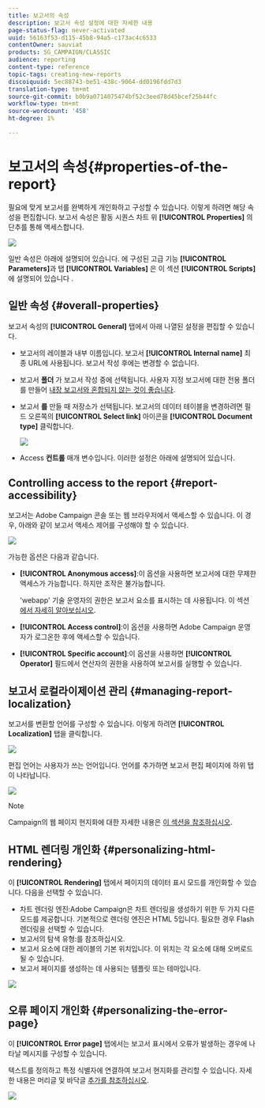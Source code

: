 ```yaml
---
title: 보고서의 속성
description: 보고서 속성 설정에 대한 자세한 내용
page-status-flag: never-activated
uuid: 56163f53-d115-45b8-94a5-c173ac4c6533
contentOwner: sauviat
products: SG_CAMPAIGN/CLASSIC
audience: reporting
content-type: reference
topic-tags: creating-new-reports
discoiquuid: 5ec88743-be51-438c-9064-dd0196fdd7d3
translation-type: tm+mt
source-git-commit: b0b9a0714075474bf52c3eed78d45bcef25b44fc
workflow-type: tm+mt
source-wordcount: '458'
ht-degree: 1%

---
```



# 보고서의 속성{#properties-of-the-report}

필요에 맞게 보고서를 완벽하게 개인화하고 구성할 수 있습니다. 이렇게 하려면 해당 속성을 편집합니다. 보고서 속성은 활동 시퀀스 차트 위 **[!UICONTROL Properties]** 의 단추를 통해 액세스합니다.

![](assets/s_ncs_advuser_report_properties_01.png)

일반 속성은 아래에 설명되어 있습니다. 에 구성된 고급 기능 **[!UICONTROL Parameters]**&#x200B;과 탭 **[!UICONTROL Variables]** 은 이 섹션 **[!UICONTROL Scripts]** 에 설명되어 있습니다 [](../../reporting/using/advanced-functionalities.md).

## 일반 속성 {#overall-properties}

보고서 속성의 **[!UICONTROL General]** 탭에서 아래 나열된 설정을 편집할 수 있습니다.

* 보고서의 레이블과 내부 이름입니다. 보고서 **[!UICONTROL Internal name]** 최종 URL에 사용됩니다. 보고서 작성 후에는 변경할 수 없습니다.

* 보고서 **폴더** 가 보고서 작성 중에 선택됩니다. 사용자 지정 보고서에 대한 전용 폴더를 만들어 [내장 보고서와 혼합되지 않는 것이 좋습니다](../../reporting/using/about-campaign-built-in-reports.md).

* 보고서 **를** 만들 때 저장소가 선택됩니다. 보고서의 데이터 테이블을 변경하려면 필드 오른쪽의 **[!UICONTROL Select link]** 아이콘을 **[!UICONTROL Document type]** 클릭합니다.

   ![](assets/s_ncs_advuser_report_properties_02.png)

* Access **컨트롤** 매개 변수입니다. 이러한 설정은 아래에 설명되어 있습니다.

## Controlling access to the report {#report-accessibility}

보고서는 Adobe Campaign 콘솔 또는 웹 브라우저에서 액세스할 수 있습니다. 이 경우, 아래와 같이 보고서 액세스 제어를 구성해야 할 수 있습니다.

![](assets/s_ncs_advuser_report_properties_02b.png)

가능한 옵션은 다음과 같습니다.

* **[!UICONTROL Anonymous access]**:이 옵션을 사용하면 보고서에 대한 무제한 액세스가 가능합니다. 하지만 조작은 불가능합니다.

   &#39;webapp&#39; 기술 운영자의 권한은 보고서 요소를 표시하는 데 사용됩니다. 이 섹션 [에서 자세히 알아보십시오](../../platform/using/access-management.md#default-operators).

* **[!UICONTROL Access control]**:이 옵션을 사용하면 Adobe Campaign 운영자가 로그온한 후에 액세스할 수 있습니다.
* **[!UICONTROL Specific account]**:이 옵션을 사용하면 **[!UICONTROL Operator]** 필드에서 연산자의 권한을 사용하여 보고서를 실행할 수 있습니다.

## 보고서 로컬라이제이션 관리 {#managing-report-localization}

보고서를 변환할 언어를 구성할 수 있습니다. 이렇게 하려면 **[!UICONTROL Localization]** 탭을 클릭합니다.

![](assets/s_ncs_advuser_report_properties_06.png)

편집 언어는 사용자가 쓰는 언어입니다. 언어를 추가하면 보고서 편집 페이지에 하위 탭이 나타납니다.

![](assets/s_ncs_advuser_report_properties_05a.png)

>[!NOTE]
>
>Campaign의 웹 페이지 현지화에 대한 자세한 내용은 [이 섹션을 참조하십시오](../../web/using/translating-a-web-form.md).

## HTML 렌더링 개인화 {#personalizing-html-rendering}

이 **[!UICONTROL Rendering]** 탭에서 페이지의 데이터 표시 모드를 개인화할 수 있습니다. 다음을 선택할 수 있습니다.

* 차트 렌더링 엔진:Adobe Campaign은 차트 렌더링을 생성하기 위한 두 가지 다른 모드를 제공합니다. 기본적으로 렌더링 엔진은 HTML 5입니다. 필요한 경우 Flash 렌더링을 선택할 수 있습니다.
* 보고서의 탐색 유형:를 참조하십시오.
* 보고서 요소에 대한 레이블의 기본 위치입니다. 이 위치는 각 요소에 대해 오버로드될 수 있습니다.
* 보고서 페이지를 생성하는 데 사용되는 템플릿 또는 테마입니다.

![](assets/s_ncs_advuser_report_properties_08.png)

## 오류 페이지 개인화 {#personalizing-the-error-page}

이 **[!UICONTROL Error page]** 탭에서는 보고서 표시에서 오류가 발생하는 경우에 나타날 메시지를 구성할 수 있습니다.

텍스트를 정의하고 특정 식별자에 연결하여 보고서 현지화를 관리할 수 있습니다. 자세한 내용은 머리글 및 바닥글 [추가를 참조하십시오](../../reporting/using/element-layout.md#adding-a-header-and-a-footer).

![](assets/s_ncs_advuser_report_properties_11.png)
